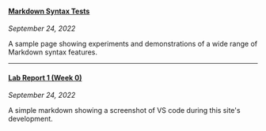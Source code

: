 #### [Markdown Syntax Tests](tests/markdown-syntax)
*September 24, 2022*

A sample page showing experiments and demonstrations of a wide range of Markdown syntax features.

---


#### [Lab Report 1 (Week 0)](lab-report-1-week-0)
*September 24, 2022*

A simple markdown showing a screenshot of VS code during this site's development.